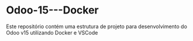 # Odoo-15---Docker
Este repositório contém uma estrutura de projeto para desenvolvimento do Odoo v15 utilizando Docker e VSCode
